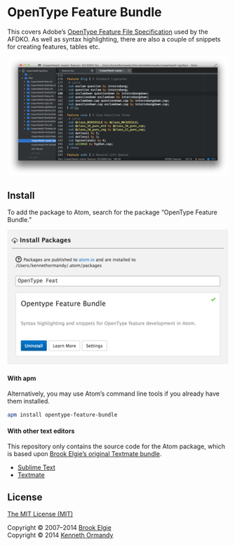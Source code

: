 # OpenType Feature Bundle

This covers Adobe’s [OpenType Feature File Specification](http://partners.adobe.com/public/developer/opentype/afdko/topic_feature_file_syntax.html) used by the AFDKO. As well as syntax highlighting, there are also a couple of snippets for creating features, tables etc.

![An example of Atom using the Flatland theme and OpenType feature bunle.](https://raw.githubusercontent.com/kennethormandy/opentype-feature-bundle/master/assets/preview-2.png)

## Install

To add the package to Atom, search for the package “OpenType Feature Bundle.”

[![A screenshot showing where to search for the OpenType Feature Bundle in Atom.](https://raw.githubusercontent.com/kennethormandy/opentype-feature-bundle/master/assets/preview-1.png)](http://github.com/kennethormandy/opentype-feature-bundle)

#### With apm

Alternatively, you may use Atom’s command line tools if you already have them installed.

```sh
apm install opentype-feature-bundle
```

#### With other text editors

This repository only contains the source code for the Atom package, which is based upon [Brook Elgie’s original Textmate bundle](https://github.com/brew/opentype-feature-bundle).

- [Sublime Text](https://github.com/brew/opentype-feature-bundle#sublime-text-with-package-control)
- [Textmate](https://github.com/brew/opentype-feature-bundle#textmate-using-git)

## License

[The MIT License (MIT)](LICENSE.md)

Copyright © 2007–2014 [Brook Elgie](http://brookelgie.com)<br/>
Copyright © 2014 [Kenneth Ormandy](http://kennethormandy.com)
